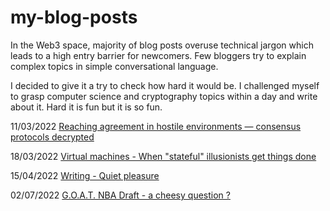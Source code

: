# my-blog-posts

In the Web3 space, majority of blog posts overuse technical jargon which leads to a high entry barrier for newcomers. Few bloggers try to explain complex topics in simple conversational language.

I decided to give it a try to check how hard it would be. I challenged myself to grasp computer science and cryptography topics within a day and write about it. Hard it is fun but it is so fun. 


11/03/2022 [Reaching agreement in hostile environments — consensus protocols decrypted](https://medium.com/@andynk/reaching-agreement-in-hostile-environments-consensus-protocols-decrypted-dab798500c79)

18/03/2022 [Virtual machines - When "stateful" illusionists get things done](https://medium.com/@andynk/virtual-machines-when-stateful-illusionists-get-things-done-90c89a9d650d)

15/04/2022 [Writing - Quiet pleasure](https://medium.com/@andynk/writing-quiet-pleasure-687222f7ef5e)

02/07/2022 [G.O.A.T. NBA Draft - a cheesy question ?](https://medium.com/@andynk/g-o-a-t-nba-draft-a-cheesy-question-2f02e4bf3cfa)
